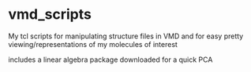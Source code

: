 # vmd_scripts
My tcl scripts for manipulating structure files in VMD and for easy pretty viewing/representations of my molecules of interest

includes a linear algebra package downloaded for a quick PCA
